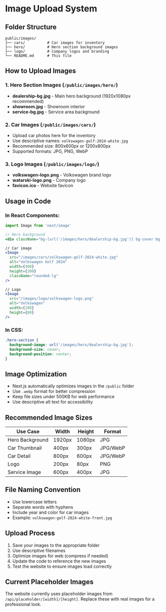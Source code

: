 # Image Upload System

## Folder Structure

```
public/images/
├── cars/          # Car images for inventory
├── hero/          # Hero section background images
├── logo/          # Company logos and branding
└── README.md      # This file
```

## How to Upload Images

### 1. **Hero Section Images** (`/public/images/hero/`)
- **dealership-bg.jpg** - Main hero background (1920x1080px recommended)
- **showroom.jpg** - Showroom interior
- **service-bg.jpg** - Service area background

### 2. **Car Images** (`/public/images/cars/`)
- Upload car photos here for the inventory
- Use descriptive names: `volkswagen-golf-2024-white.jpg`
- Recommended size: 800x600px or 1200x800px
- Supported formats: JPG, PNG, WebP

### 3. **Logo Images** (`/public/images/logo/`)
- **volkswagen-logo.png** - Volkswagen brand logo
- **watarski-logo.png** - Company logo
- **favicon.ico** - Website favicon

## Usage in Code

### In React Components:
```jsx
import Image from 'next/image'

// Hero background
<div className="bg-[url('/images/hero/dealership-bg.jpg')] bg-cover bg-center">

// Car image
<Image 
  src="/images/cars/volkswagen-golf-2024-white.jpg"
  alt="Volkswagen Golf 2024"
  width={400}
  height={300}
  className="rounded-lg"
/>

// Logo
<Image 
  src="/images/logo/volkswagen-logo.png"
  alt="Volkswagen"
  width={200}
  height={80}
/>
```

### In CSS:
```css
.hero-section {
  background-image: url('/images/hero/dealership-bg.jpg');
  background-size: cover;
  background-position: center;
}
```

## Image Optimization

- Next.js automatically optimizes images in the `/public` folder
- Use `.webp` format for better compression
- Keep file sizes under 500KB for web performance
- Use descriptive alt text for accessibility

## Recommended Image Sizes

| Use Case | Width | Height | Format |
|----------|-------|--------|--------|
| Hero Background | 1920px | 1080px | JPG |
| Car Thumbnail | 400px | 300px | JPG/WebP |
| Car Detail | 800px | 600px | JPG/WebP |
| Logo | 200px | 80px | PNG |
| Service Image | 600px | 400px | JPG |

## File Naming Convention

- Use lowercase letters
- Separate words with hyphens
- Include year and color for car images
- Example: `volkswagen-golf-2024-white-front.jpg`

## Upload Process

1. Save your images to the appropriate folder
2. Use descriptive filenames
3. Optimize images for web (compress if needed)
4. Update the code to reference the new images
5. Test the website to ensure images load correctly

## Current Placeholder Images

The website currently uses placeholder images from `/api/placeholder/[width]/[height]`. Replace these with real images for a professional look. 